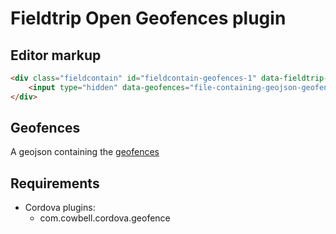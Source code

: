 Fieldtrip Open Geofences plugin
===============================


## Editor markup


```html
<div class="fieldcontain" id="fieldcontain-geofences-1" data-fieldtrip-type="geofences">
    <input type="hidden" data-geofences="file-containing-geojson-geofences.json" />
</div>
```

## Geofences

A geojson containing the [geofences](https://github.com/edina/fieldtrip-open/wiki/Geofences)

## Requirements

* Cordova plugins:
    - com.cowbell.cordova.geofence